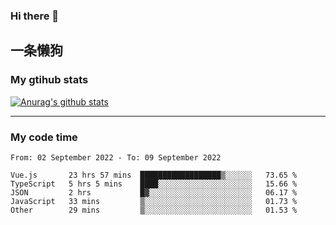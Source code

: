 ### Hi there 👋

## 一条懒狗
<!--
**kiss-me-quickly/kiss-me-quickly** is a ✨ _special_ ✨ repository because its `README.md` (this file) appears on your GitHub profile.

Here are some ideas to get you started:

- 🔭 I’m currently working on ...
- 🌱 I’m currently learning ...
- 👯 I’m looking to collaborate on ...
- 🤔 I’m looking for help with ...
- 💬 Ask me about ...
- 📫 How to reach me: ...
- 😄 Pronouns: ...
- ⚡ Fun fact: ...
-->


### My gtihub stats

[![Anurag's github stats](https://github-readme-stats.vercel.app/api?username=kiss-me-quickly)](https://github.com/anuraghazra/github-readme-stats)

***

### My code time

<!--START_SECTION:waka-->

```text
From: 02 September 2022 - To: 09 September 2022

Vue.js       23 hrs 57 mins  ██████████████████▒░░░░░░   73.65 %
TypeScript   5 hrs 5 mins    ████░░░░░░░░░░░░░░░░░░░░░   15.66 %
JSON         2 hrs           █▓░░░░░░░░░░░░░░░░░░░░░░░   06.17 %
JavaScript   33 mins         ▒░░░░░░░░░░░░░░░░░░░░░░░░   01.73 %
Other        29 mins         ▒░░░░░░░░░░░░░░░░░░░░░░░░   01.53 %
```

<!--END_SECTION:waka-->
